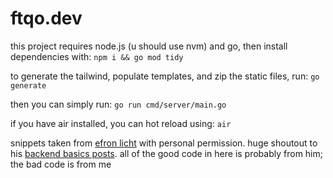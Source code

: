 # ftqo.dev

this project requires node.js (u should use nvm) and go, then install dependencies with:
`npm i && go mod tidy`

to generate the tailwind, populate templates, and zip the static files, run:
`go generate`

then you can simply run:
`go run cmd/server/main.go`

if you have air installed, you can hot reload using:
`air`

snippets taken from [efron licht](https://gitlab.com/efronlicht/blog) with personal permission.
huge shoutout to his [backend basics posts](https://eblog.fly.dev/backendbasics.html). 
all of the good code in here is probably from him; the bad code is from me
